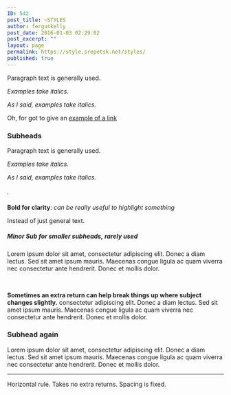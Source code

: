 ```yaml
---
ID: 542
post_title: ~STYLES
author: ferguskelly
post_date: 2016-01-03 02:29:02
post_excerpt: ""
layout: page
permalink: https://style.srepetsk.net/styles/
published: true
---
```

Paragraph text is generally used.

<em>Examples take italics.</em>

<em>As I said, examples take italics.</em>

Oh, for got to give an <a href="https://style.srepetsk.net/styles/">example of a link</a>
<h3>Subheads</h3>
Paragraph text is generally used.

<em>Examples take italics.</em>

<em>As I said, examples take italics.</em>

<em style="line-height: 1.75;">.</em>

<strong>Bold for clarity</strong>: <em>can be really useful to highlight something</em>

Instead of just general text.
<h5>Minor Sub for smaller subheads, rarely used</h5>
Lorem ipsum dolor sit amet, consectetur adipiscing elit. Donec a diam lectus. Sed sit amet ipsum mauris. Maecenas congue ligula ac quam viverra nec consectetur ante hendrerit. Donec et mollis dolor.

&nbsp;

<strong>Sometimes an extra return can help break things up where subject changes slightly.</strong> consectetur adipiscing elit. Donec a diam lectus. Sed sit amet ipsum mauris. Maecenas congue ligula ac quam viverra nec consectetur ante hendrerit. Donec et mollis dolor.
<h3>Subhead again</h3>
Lorem ipsum dolor sit amet, consectetur adipiscing elit. Donec a diam lectus. Sed sit amet ipsum mauris. Maecenas congue ligula ac quam viverra nec consectetur ante hendrerit. Donec et mollis dolor.

<hr />

Horizontal rule. Takes no extra returns. Spacing is fixed.

&nbsp;